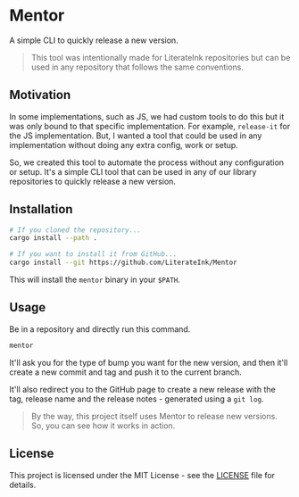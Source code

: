 # Mentor

A simple CLI to quickly release a new version.

> This tool was intentionally made for LiterateInk repositories but can be used in any repository that follows the same conventions.

## Motivation

In some implementations, such as JS, we had custom tools to do this but it was only bound to that specific implementation. For example, `release-it` for the JS implementation. But, I wanted a tool that could be used in any implementation without doing any extra config, work or setup.

So, we created this tool to automate the process without any configuration or setup. It's a simple CLI tool that can be used in any of our library repositories to quickly release a new version.

## Installation

```bash
# If you cloned the repository...
cargo install --path .

# If you want to install it from GitHub...
cargo install --git https://github.com/LiterateInk/Mentor
```

This will install the `mentor` binary in your `$PATH`.

## Usage

Be in a repository and directly run this command.

```bash
mentor
```

It'll ask you for the type of bump you want for the new version, and then it'll create a new commit and tag and push it to the current branch.

It'll also redirect you to the GitHub page to create a new release with the tag, release name and the release notes - generated using a `git log`.

> By the way, this project itself uses Mentor to release new versions. So, you can see how it works in action.

## License

This project is licensed under the MIT License - see the [LICENSE](./LICENSE) file for details.

